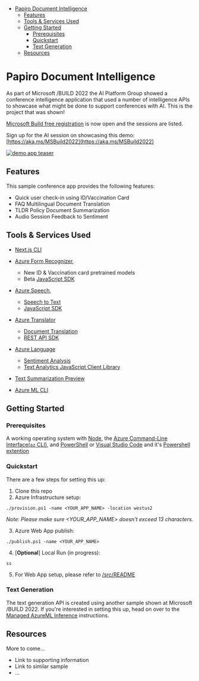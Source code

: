 
<!-- @import "[TOC]" {cmd="toc" depthFrom=1 depthTo=6 orderedList=false} -->

<!-- code_chunk_output -->

- [Papiro Document Intelligence](#papiro-document-intelligence)
  - [Features](#features)
  - [Tools & Services Used](#tools--services-used)
  - [Getting Started](#getting-started)
    - [Prerequisites](#prerequisites)
    - [Quickstart](#quickstart)
    - [Text Generation](#text-generation)
  - [Resources](#resources)

<!-- /code_chunk_output -->


# Papiro Document Intelligence


As part of Microsoft /BUILD 2022 the AI Platform Group showed a conference intelligence application that used a number of intelligence APIs to showcase what might be done to support conferences with AI. This is the project that was shown!

[Microsoft Build free registration](https://mybuild.microsoft.com/home?WT.mc_id=javascript-63868-ayyonet) is now open and the sessions are listed.

Sign up for the AI session on showcasing this demo: [https://aka.ms/MSBuild2022](https://aka.ms/MSBuild2022)

[![demo app teaser](http://img.youtube.com/vi/L10-LnbXxEo/0.jpg)](https://youtu.be/L10-LnbXxEo)

## Features

This sample conference app provides the following features:

- Quick user check-in using ID/Vaccination Card
- FAQ Multilingual Document Translation
- TLDR Policy Document Summarization
- Audio Session Feedback to Sentiment

## Tools & Services Used

- [Next.js CLI](https://nextjs.org/docs/api-reference/cli)
- [Azure Form Recognizer](https://docs.microsoft.com/en-us/azure/applied-ai-services/form-recognizer/whats-new?tabs=csharp&WT.mc_id=javascript-63868-ayyonet),
  - New ID & Vaccination card pretrained models
  - Beta [JavaScript SDK](https://docs.microsoft.com/azure/applied-ai-services/form-recognizer/quickstarts/try-v3-javascript-sdk?WT.mc_id=javascript-63868-ayyonet)
- [Azure Speech](https://docs.microsoft.com/azure/cognitive-services/speech-service/?WT.mc_id=javascript-63868-ayyonet),
  - [Speech to Text](https://docs.microsoft.com/azure/cognitive-services/speech-service/speech-to-text?WT.mc_id=javascript-63868-ayyonet)
  - [JavaScript SDK](https://docs.microsoft.com/javascript/api/microsoft-cognitiveservices-speech-sdk/?view=azure-node-latest&WT.mc_id=javascript-63868-ayyonet)
- [Azure Translator](https://docs.microsoft.com/azure/cognitive-services/translator/translator-overview?WT.mc_id=javascript-63868-ayyonet)

  - [Document Translation](https://docs.microsoft.com/azure/cognitive-services/translator/document-translation/overview?WT.mc_id=javascript-63868-ayyonet)
  - [REST API SDK](https://docs.microsoft.com/azure/cognitive-services/translator/document-translation/reference/rest-api-guide?WT.mc_id=javascript-57623-ayyonet)

- [Azure Language](https://docs.microsoft.com/azure/cognitive-services/language-service/?WT.mc_id=javascript-63868-ayyonet)

  - [Sentiment Analysis](https://docs.microsoft.com/azure/cognitive-services/language-service/sentiment-opinion-mining/overview?WT.mc_id=javascript-63868-ayyonet)
  - [Text Analytics JavaScript Client Library](https://docs.microsoft.com/javascript/api/overview/azure/ai-text-analytics-readme?view=azure-node-latest&WT.mc_id=javascript-63868-ayyonet)
-  [Text Summarization Preview](https://docs.microsoft.com/azure/cognitive-services/language-service/text-summarization/overview?WT.mc_id=javascript-63868-ayyonet)

- [Azure ML CLI](https://github.com/Azure-Samples/locutus/wiki/Managed-Inference)

## Getting Started

### Prerequisites

A working operating system with [Node](https://nodejs.org/en/), the [Azure Command-Line Interface(`az` CLI)](https://docs.microsoft.com/cli/azure/?WT.mc_id=javascript-63868-ayyonet), and [PowerShell](https://docs.microsoft.com/powershell/?WT.mc_id=javascript-63868-ayyonet) or [Visual Studio Code](https://code.visualstudio.com/) and it's [Powershell extention](https://code.visualstudio.com/docs/languages/powershell?WT.mc_id=javascript-63868-ayyonet)

### Quickstart

There are a few steps for setting this up:

1. Clone this repo
2. Azure Infrastructure setup:

```
./provision.ps1 -name <YOUR_APP_NAME> -location westus2
```
*Note: Please make sure <YOUR_APP_NAME> doesn't exceed 13 characters.*

3. Azure Web App publish:

```
./publish.ps1 -name <YOUR_APP_NAME>
```

4. [**Optional**] Local Run (in progress):

```
ss
```

5. For Web App setup, please refer to [/src/README](/src/README.md)

### Text Generation

The text generation API is created using another sample
shown at Microsoft /BUILD 2022. If you're interested in
setting this up, head on over to the
[Managed AzureML Inference](https://github.com/Azure-Samples/locutus/wiki/Managed-Inference)
instructions.

## Resources

More to come...

- Link to supporting information
- Link to similar sample
- ...
